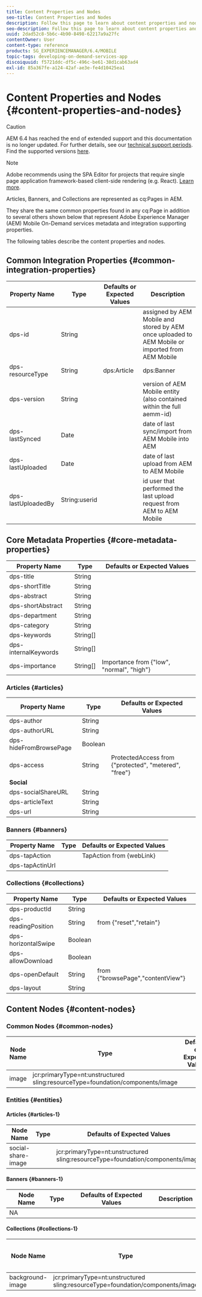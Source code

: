 ```yaml
---
title: Content Properties and Nodes
seo-title: Content Properties and Nodes
description: Follow this page to learn about content properties and nodes.  
seo-description: Follow this page to learn about content properties and nodes.  
uuid: 2dad52c8-5b6c-4b90-8498-62217a9a27fc
contentOwner: User
content-type: reference
products: SG_EXPERIENCEMANAGER/6.4/MOBILE
topic-tags: developing-on-demand-services-app
discoiquuid: f5721ddc-df5c-496c-be61-38d1cab63ad4
exl-id: 85a367fe-a124-42af-ae3e-fe4d10425ea1
---
```

# Content Properties and Nodes {#content-properties-and-nodes}

>[!CAUTION]
>
>AEM 6.4 has reached the end of extended support and this documentation is no longer updated. For further details, see our [technical support periods](https://helpx.adobe.com/support/programs/eol-matrix.html). Find the supported versions [here](https://experienceleague.adobe.com/docs/).

>[!NOTE]
>
>Adobe recommends using the SPA Editor for projects that require single page application framework-based client-side rendering (e.g. React). [Learn more](/help/sites-developing/spa-overview.md).

Articles, Banners, and Collections are represented as cq:Pages in AEM.

They share the same common properties found in any cq:Page in addition to several others shown below that represent Adobe Experience Manager (AEM) Mobile On-Demand services metadata and integration supporting properties.

The following tables describe the content properties and nodes.

## Common Integration Properties {#common-integration-properties}

| **Property Name** |**Type** |**Defaults or Expected Values** |**Description** |
|---|---|---|---|
| dps-id |String |  |assigned by AEM Mobile and stored by AEM once uploaded to AEM Mobile or imported from AEM Mobile |
| dps-resourceType |String |dps:Article | dps:Banner | dps:Collection |entity type property |
| dps-version |String |  |version of AEM Mobile entity (also contained within the full aemm-id) |
| dps-lastSynced |Date |  |date of last sync/import from AEM Mobile into AEM |
| dps-lastUploaded |Date |  |date of last upload from AEM to AEM Mobile |
| dps-lastUploadedBy |String:userid |  |id user that performed the last upload request from AEM to AEM Mobile |

## Core Metadata Properties {#core-metadata-properties}

|Property Name|Type|Defaults or Expected Values|
|--- |--- |--- |
|dps-title|String||
|dps-shortTitle|String||
|dps-abstract|String||
|dps-shortAbstract|String||
|dps-department|String||
|dps-category|String||
|dps-keywords|String[]||
|dps-internalKeywords|String[]||
|dps-importance|String[]|Importance from {"low", "normal", "high"}|

### Articles {#articles}

| **Property Name** |**Type** |**Defaults or Expected Values** |
|---|---|---|
| dps-author |String |  |
| dps-authorURL |String |  |
| dps-hideFromBrowsePage |Boolean |  |
| dps-access |String |ProtectedAccess from {"protected", "metered", "free"} |
| **Social** |  |  |
| dps-socialShareURL |String |  |
| dps-articleText |String |  |
| dps-url |String |  |

### Banners {#banners}

| **Property Name** |**Type** |**Defaults or Expected Values** |
|---|---|---|
| dps-tapAction |  |TapAction from {webLink} |
| dps-tapActinUrl |  |  |

### Collections {#collections}

|Property Name|Type|Defaults or Expected Values|
|--- |--- |--- |
|dps-productId|String||
|dps-readingPosition|String|from {"reset","retain"}|
|dps-horizontalSwipe|Boolean||
|dps-allowDownload|Boolean||
|dps-openDefault|String|from {"browsePage","contentView"}|
|dps-layout|String||

## Content Nodes {#content-nodes}

### Common Nodes {#common-nodes}

|Node Name|Type|Defaults or Expected Values|Description|
|--- |--- |--- |--- |
|image|jcr:primaryType=nt:unstructured <br> sling:resourceType=foundation/components/image|||

### Entities {#entities}

#### Articles {#articles-1}

|Node Name|Type|Defaults of Expected Values|Description|
|--- |--- |--- |--- |
|social-share-image||jcr:primaryType=nt:unstructured <br> sling:resourceType=foundation/components/image||

#### Banners {#banners-1}

| Node Name |Type |Defaults of Expected Values |Description |
|---|---|---|---|
|  NA |  |  |  |

#### Collections {#collections-1}

|Node Name|Type|Defaults of Expected Values|Description|
|--- |--- |--- |--- |
|background-image|jcr:primaryType=nt:unstructured <br> sling:resourceType=foundation/components/image|||

